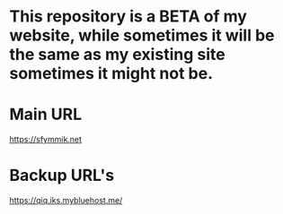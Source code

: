 # This repository is a BETA of my website, while sometimes it will be the same as my existing site sometimes it might not be.

# Main URL
https://sfymmik.net

# Backup URL's
https://qiq.iks.mybluehost.me/
